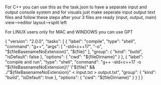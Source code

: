 For C++ you can use this as the task.json to have a separate input and output console system and for visuals just make seperate input output text files and follow these steps after your 3 files are ready (input, output, main)
view-->editor layout-->split left

For LINUX users only for MAC and WINDOWS you can use GPT

{
  "version": "2.0.0",
  "tasks": [
    {
      "label": "compile",
      "type": "shell",
      "command": "g++",
      "args": [
        "-std=c++17",
        "-o",
        "${fileBasenameNoExtension}",
        "${file}"
      ],
      "group": {
        "kind": "build",
        "isDefault": false
      },
      "options": {
        "cwd": "${fileDirname}"
      }
    },
    {
      "label": "compile and run",
      "type": "shell",
      "command": "g++ -std=c++17 -o \"${fileBasenameNoExtension}\" \"${file}\" && ./\"${fileBasenameNoExtension}\" < input.txt > output.txt",
      "group": {
        "kind": "build",
        "isDefault": true
      },
      "options": {
        "cwd": "${fileDirname}"
      }
    }
  ]
}

